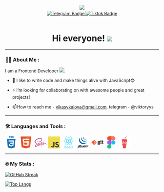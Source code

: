 <div id="header" align="center">
  <img src="https://media.giphy.com/media/Ut7zeRXCmxc0td7N68/giphy.gif" width="20%"/>
</div>

<div id="badges" align="center">
  <a href="https://teleg.run/viktoryys">
    <img src="https://img.shields.io/badge/Telegram-blue?logo=telegram&logoColor=blue&style=for-the-badge" alt="Telegram Badge"/>
  </a>
  <a href="https://www.tiktok.com/@webdesignvik">
    <img src="https://img.shields.io/badge/Tiktok-white?logo=tiktok&logoColor=black&style=for-the-badge" alt="Tiktok Badge"/>
  </a>
  <div align="center"><img src="https://komarev.com/ghpvc/?username=vikasykalova&style=flat-square&color=F03E3D" alt=""/></div>

<h1>
  Hi everyone!
  <img src="https://media.giphy.com/media/Q73tw53AU8VM83ao9B/giphy.gif" width="30px"/>
</h1>
</div>

---

### :woman_technologist: About Me :

I am a Frontend Developer <img src="https://media.giphy.com/media/WUlplcMpOCEmTGBtBW/giphy.gif" width="30">.

- :seedling: I like to write code and make things alive with JavaScript😎

- :zap: I’m looking for collaborating on with awesome people and great projects!

- :mailbox:How to reach me - vikasykalova@gmail.com, telegram - @viktoryys

---

### :hammer_and_wrench: Languages and Tools :

<div>
  <img src="https://github.com/devicons/devicon/blob/master/icons/css3/css3-plain-wordmark.svg"  title="CSS3" alt="CSS" width="40" height="40"/>&nbsp;
  <img src="https://github.com/devicons/devicon/blob/master/icons/html5/html5-original.svg" title="HTML5" alt="HTML" width="40" height="40"/>&nbsp;
  <img src="https://github.com/devicons/devicon/blob/master/icons/sass/sass-original.svg" title="SASS" **alt="SASS" width="40" height="40"/>
  <img src="https://github.com/devicons/devicon/blob/master/icons/javascript/javascript-original.svg" title="JavaScript" alt="JavaScript" width="40" height="40"/>&nbsp;
  <img src="https://github.com/devicons/devicon/blob/master/icons/react/react-original-wordmark.svg" title="React" alt="React" width="40" height="40"/>&nbsp;
  <img src="https://github.com/devicons/devicon/blob/master/icons/jquery/jquery-original-wordmark.svg" title="JQuery" alt="JQuery" width="40" height="40"/>&nbsp;
  <img src="https://github.com/devicons/devicon/blob/master/icons/git/git-original-wordmark.svg" title="Git" **alt="Git" width="40" height="40"/>
  <img src="https://github.com/devicons/devicon/blob/master/icons/figma/figma-original.svg" title="Figma" **alt="Figma" width="40" height="40"/>
  <img src="https://github.com/devicons/devicon/blob/master/icons/gulp/gulp-plain.svg" title="Gulp" **alt="Gulp" width="40" height="40"/>
</div>

---

### :fire: My Stats :

[![GitHub Streak](http://github-readme-streak-stats.herokuapp.com?user=vikasykalova&theme=github-dark-blue&date_format=M%20j%5B%2C%20Y%5D)](https://git.io/streak-stats)

[![Top Langs](https://github-readme-stats.vercel.app/api/top-langs/?username=vikasykalova&layout=compact&theme=github_dark)](https://github.com/anuraghazra/github-readme-stats)


<!---
vikasykalova/vikasykalova is a ✨ special ✨ repository because its `README.md` (this file) appears on your GitHub profile.
You can click the Preview link to take a look at your changes.
--->
